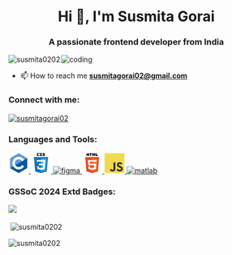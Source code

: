 <h1 align="center">Hi 👋, I'm Susmita Gorai</h1>
<h3 align="center">A passionate frontend developer from India</h3>

<img align="right" alt="coding" width="400px" src="https://media.tenor.com/QVC1Nmb9TwUAAAAi/coding.gif">

<p align="left"> <img src="https://komarev.com/ghpvc/?username=susmita0202&label=Profile%20views&color=0e75b6&style=flat" alt="susmita0202" /> </p>

- 📫 How to reach me **susmitagorai02@gmail.com**

<h3 align="left">Connect with me:</h3>
<p align="left">
<a href="https://linkedin.com/in/susmitagorai02" target="blank"><img align="center" src="https://raw.githubusercontent.com/rahuldkjain/github-profile-readme-generator/master/src/images/icons/Social/linked-in-alt.svg" alt="susmitagorai02" height="30" width="40" /></a>
</p>

<h3 align="left">Languages and Tools:</h3>
<p align="left"> <a href="https://www.cprogramming.com/" target="_blank" rel="noreferrer"> <img src="https://raw.githubusercontent.com/devicons/devicon/master/icons/c/c-original.svg" alt="c" width="40" height="40"/> </a> <a href="https://www.w3schools.com/css/" target="_blank" rel="noreferrer"> <img src="https://raw.githubusercontent.com/devicons/devicon/master/icons/css3/css3-original-wordmark.svg" alt="css3" width="40" height="40"/> </a> <a href="https://www.figma.com/" target="_blank" rel="noreferrer"> <img src="https://www.vectorlogo.zone/logos/figma/figma-icon.svg" alt="figma" width="40" height="40"/> </a> <a href="https://www.w3.org/html/" target="_blank" rel="noreferrer"> <img src="https://raw.githubusercontent.com/devicons/devicon/master/icons/html5/html5-original-wordmark.svg" alt="html5" width="40" height="40"/> </a> <a href="https://developer.mozilla.org/en-US/docs/Web/JavaScript" target="_blank" rel="noreferrer"> <img src="https://raw.githubusercontent.com/devicons/devicon/master/icons/javascript/javascript-original.svg" alt="javascript" width="40" height="40"/> </a> <a href="https://www.mathworks.com/" target="_blank" rel="noreferrer"> <img src="https://upload.wikimedia.org/wikipedia/commons/2/21/Matlab_Logo.png" alt="matlab" width="40" height="40"/> </a> </p>
<h3 align="left">GSSoC 2024 Extd Badges:</h3>
<img src="[Share Badge (1)](https://github.com/user-attachments/assets/208c6dfe-4875-4be4-93b8-cd898dbe7288)">

<p>&nbsp;<img align="center" src="https://github-readme-stats.vercel.app/api?username=susmita0202&show_icons=true&locale=en" alt="susmita0202" /></p>

<p><img align="center" src="https://github-readme-streak-stats.herokuapp.com/?user=susmita0202&" alt="susmita0202" /></p>
